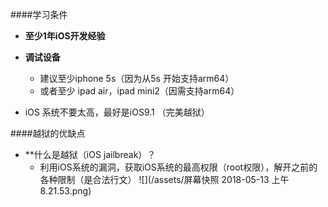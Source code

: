 ####学习条件
- **至少1年iOS开发经验**

- **调试设备**
    - 建议至少iphone 5s（因为从5s 开始支持arm64）
    - 或者至少 ipad air，ipad mini2（因需支持arm64）
    
- iOS 系统不要太高，最好是iOS9.1 （完美越狱）


####越狱的优缺点
- **什么是越狱（iOS jailbreak）？
    - 利用iOS系统的漏洞，获取iOS系统的最高权限（root权限），解开之前的各种限制（是合法行文）
    ![](/assets/屏幕快照 2018-05-13 上午8.21.53.png)
    